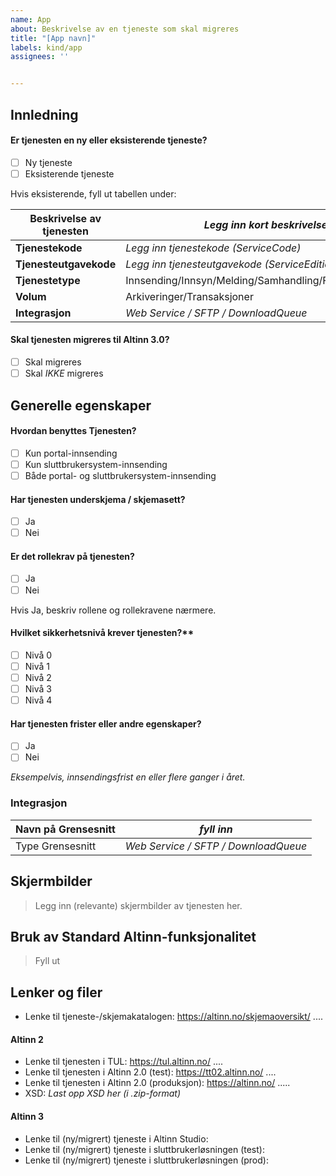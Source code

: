 ```yaml
---
name: App
about: Beskrivelse av en tjeneste som skal migreres
title: "[App navn]"
labels: kind/app
assignees: ''


---
```


## Innledning

#### Er tjenesten en ny eller eksisterende tjeneste?
- [ ] Ny tjeneste
- [ ] Eksisterende tjeneste
 
 Hvis eksisterende, fyll ut tabellen under:
 
 | Beskrivelse av tjenesten | _Legg inn kort beskrivelse_ |
| ------------- | ------------- |
| **Tjenestekode** | _Legg inn tjenestekode (ServiceCode)_  |
| **Tjenesteutgavekode**  |  _Legg inn tjenesteutgavekode (ServiceEditionCode)_ |
| **Tjenestetype**  | Innsending/Innsyn/Melding/Samhandling/Formidling/Annen  |
| **Volum**  | Arkiveringer/Transaksjoner  |
| **Integrasjon**  | _Web Service / SFTP / DownloadQueue_ |
 
#### Skal tjenesten migreres til Altinn 3.0?
- [ ] Skal migreres 
- [ ] Skal _IKKE_ migreres

## Generelle egenskaper

#### Hvordan benyttes Tjenesten?
- [ ] Kun portal-innsending
- [ ] Kun sluttbrukersystem-innsending
- [ ] Både portal- og sluttbrukersystem-innsending

#### Har tjenesten underskjema / skjemasett?
- [ ] Ja
- [ ] Nei

#### Er det rollekrav på tjenesten?
- [ ] Ja
- [ ] Nei

Hvis Ja, beskriv rollene og rollekravene nærmere.

#### Hvilket sikkerhetsnivå krever tjenesten?**
- [ ] Nivå 0
- [ ] Nivå 1
- [ ] Nivå 2
- [ ] Nivå 3
- [ ] Nivå 4

#### Har tjenesten frister eller andre egenskaper?
- [ ] Ja
- [ ] Nei

_Eksempelvis, innsendingsfrist en eller flere ganger i året._

### Integrasjon

| Navn på Grensesnitt| _fyll inn_ |
| ------------- | ------------- |
|Type Grensesnitt| _Web Service / SFTP / DownloadQueue_  |

## Skjermbilder
> Legg inn (relevante) skjermbilder av tjenesten her.

## Bruk av Standard Altinn-funksjonalitet
> Fyll ut

## Lenker og filer

- Lenke til tjeneste-/skjemakatalogen: https://altinn.no/skjemaoversikt/ ....

#### Altinn 2
- Lenke til tjenesten i TUL: https://tul.altinn.no/ ....
- Lenke til tjenesten i Altinn 2.0 (test): https://tt02.altinn.no/ ....
- Lenke til tjenesten i Altinn 2.0 (produksjon): https://altinn.no/ .....
- XSD: _Last opp XSD her (i .zip-format)_

#### Altinn 3
- Lenke til (ny/migrert) tjeneste i Altinn Studio:
- Lenke til (ny/migrert) tjeneste i sluttbrukerløsningen (test):
- Lenke til (ny/migrert) tjeneste i sluttbrukerløsningen (prod):
